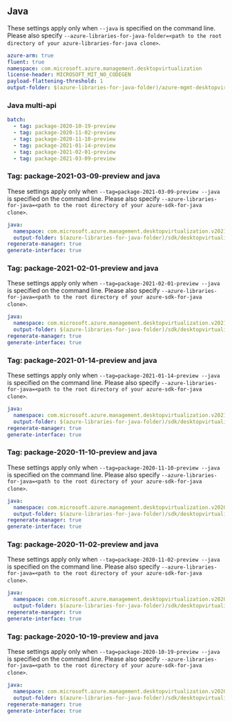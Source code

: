 ## Java

These settings apply only when `--java` is specified on the command line.
Please also specify `--azure-libraries-for-java-folder=<path to the root directory of your azure-libraries-for-java clone>`.

``` yaml $(java)
azure-arm: true
fluent: true
namespace: com.microsoft.azure.management.desktopvirtualization
license-header: MICROSOFT_MIT_NO_CODEGEN
payload-flattening-threshold: 1
output-folder: $(azure-libraries-for-java-folder)/azure-mgmt-desktopvirtualization
```

### Java multi-api

``` yaml $(java) && $(multiapi)
batch:
  - tag: package-2020-10-19-preview
  - tag: package-2020-11-02-preview
  - tag: package-2020-11-10-preview
  - tag: package-2021-01-14-preview
  - tag: package-2021-02-01-preview
  - tag: package-2021-03-09-preview
```

### Tag: package-2021-03-09-preview and java

These settings apply only when `--tag=package-2021-03-09-preview --java` is specified on the command line.
Please also specify `--azure-libraries-for-java=<path to the root directory of your azure-sdk-for-java clone>`.

``` yaml $(tag) == 'package-2021-03-09-preview' && $(java) && $(multiapi)
java:
  namespace: com.microsoft.azure.management.desktopvirtualization.v2021_03-09-preview
  output-folder: $(azure-libraries-for-java-folder)/sdk/desktopvirtualization/mgmt-v2021_03-09-preview
regenerate-manager: true
generate-interface: true
```

### Tag: package-2021-02-01-preview and java

These settings apply only when `--tag=package-2021-02-01-preview --java` is specified on the command line.
Please also specify `--azure-libraries-for-java=<path to the root directory of your azure-sdk-for-java clone>`.

``` yaml $(tag) == 'package-2021-02-01-preview' && $(java) && $(multiapi)
java:
  namespace: com.microsoft.azure.management.desktopvirtualization.v2021_02-01-preview
  output-folder: $(azure-libraries-for-java-folder)/sdk/desktopvirtualization/mgmt-v2021_02-01-preview
regenerate-manager: true
generate-interface: true
```

### Tag: package-2021-01-14-preview and java

These settings apply only when `--tag=package-2021-01-14-preview --java` is specified on the command line.
Please also specify `--azure-libraries-for-java=<path to the root directory of your azure-sdk-for-java clone>`.

``` yaml $(tag) == 'package-2021-01-14-preview' && $(java) && $(multiapi)
java:
  namespace: com.microsoft.azure.management.desktopvirtualization.v2021_01-14-preview
  output-folder: $(azure-libraries-for-java-folder)/sdk/desktopvirtualization/mgmt-v2021_01-14-preview
regenerate-manager: true
generate-interface: true
```

### Tag: package-2020-11-10-preview and java

These settings apply only when `--tag=package-2020-11-10-preview --java` is specified on the command line.
Please also specify `--azure-libraries-for-java=<path to the root directory of your azure-sdk-for-java clone>`.

``` yaml $(tag) == 'package-2020-11-10-preview' && $(java) && $(multiapi)
java:
  namespace: com.microsoft.azure.management.desktopvirtualization.v2020_11-10-preview
  output-folder: $(azure-libraries-for-java-folder)/sdk/desktopvirtualization/mgmt-v2020_11-10-preview
regenerate-manager: true
generate-interface: true
```

### Tag: package-2020-11-02-preview and java

These settings apply only when `--tag=package-2020-11-02-preview --java` is specified on the command line.
Please also specify `--azure-libraries-for-java=<path to the root directory of your azure-sdk-for-java clone>`.

``` yaml $(tag) == 'package-2020-11-02-preview' && $(java) && $(multiapi)
java:
  namespace: com.microsoft.azure.management.desktopvirtualization.v2020_11-02-preview
  output-folder: $(azure-libraries-for-java-folder)/sdk/desktopvirtualization/mgmt-v2020_11-02-preview
regenerate-manager: true
generate-interface: true
```

### Tag: package-2020-10-19-preview and java

These settings apply only when `--tag=package-2020-10-19-preview --java` is specified on the command line.
Please also specify `--azure-libraries-for-java=<path to the root directory of your azure-sdk-for-java clone>`.

``` yaml $(tag) == 'package-2020-10-19-preview' && $(java) && $(multiapi)
java:
  namespace: com.microsoft.azure.management.desktopvirtualization.v2020_10_19_preview
  output-folder: $(azure-libraries-for-java-folder)/sdk/desktopvirtualization/mgmt-v2020_10_19_preview
regenerate-manager: true
generate-interface: true
```

